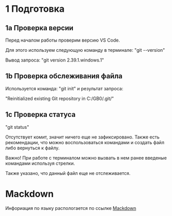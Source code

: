 # 1 Подготовка
## 1a Проверка версии
Перед началом работы проверим версию VS Code.

Для этого используем следующую команду  в терминале:
"git --version"

Вывод запроса:
"git version 2.39.1.windows.1"
## 1b Проверка обслеживания файла
Используется команда:
"git init"
и результат запроса:

"Reinitialized existing Git repository in C:/GB0/.git/"

## 1c Проверка статуса
"git status"

Отсутствует комит, значит ничего еще не зафиксировано. Также есть рекомендации, что можно воспользоваться командами и создать файл либо вернуться к файлу.

Важно! При работе с терминалом можно вызвать в нем ранее введеные командами используя стрелки.

Также указано, что данный файл еще не отслеживается.



# Mackdown

Инфориация по языку распологается по ссылке
[Mackdown](https://gist.github.com/Jekins/2bf2d0638163f1294637)

